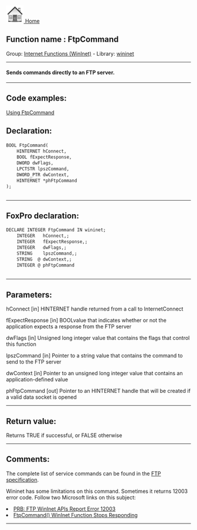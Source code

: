 [<img src="../../images/home.png"> Home ](https://github.com/VFPX/Win32API)  

## Function name : FtpCommand
Group: [Internet Functions (WinInet)](../../functions_group.md#Internet_Functions_(WinInet))  -  Library: [wininet](../../../libraries.md#wininet)  
***  


#### Sends commands directly to an FTP server.
***  


## Code examples:
[Using FtpCommand](../../samples/sample_059.md)  

## Declaration:
```foxpro  
BOOL FtpCommand(
    HINTERNET hConnect,
    BOOL fExpectResponse,
    DWORD dwFlags,
    LPCTSTR lpszCommand,
    DWORD_PTR dwContext,
    HINTERNET *phFtpCommand
);
  
```  
***  


## FoxPro declaration:
```foxpro  
DECLARE INTEGER FtpCommand IN wininet;
	INTEGER   hConnect,;
	INTEGER   fExpectResponse,;
	INTEGER   dwFlags,;
	STRING    lpszCommand,;
	STRING  @ dwContext,;
	INTEGER @ phFtpCommand
  
```  
***  


## Parameters:
hConnect
[in] HINTERNET handle returned from a call to InternetConnect

fExpectResponse
[in] BOOLvalue that indicates whether or not the application expects a response from the FTP server

dwFlags
[in] Unsigned long integer value that contains the flags that control this function

lpszCommand
[in] Pointer to a string value that contains the command to send to the FTP server

dwContext
[in] Pointer to an unsigned long integer value that contains an application-defined value 

phFtpCommand
[out] Pointer to an HINTERNET handle that will be created if a valid data socket is opened
  
***  


## Return value:
Returns TRUE if successful, or FALSE otherwise  
***  


## Comments:
The complete list of service commands can be found in the <a href="http://www.faqs.org/rfcs/rfc765.html">FTP specification</a>.  
  
Wininet has some limitations on this command. Sometimes it returns 12003 error code. Follow two Microsoft links on this subject:  
  
<LI><a href="http://support.microsoft.com/support/kb/articles/Q168/4/92.ASP">PRB: FTP WinInet APIs Report Error 12003</a></LI>  
<LI><a href="http://support.microsoft.com/support/kb/articles/Q255/2/04.ASP">FtpCommand() WinInet Function Stops Responding</a></LI>  
  
***  

